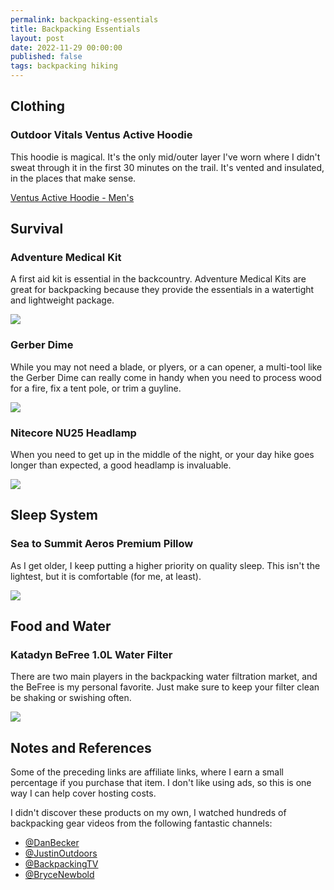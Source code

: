 ```yaml
---
permalink: backpacking-essentials
title: Backpacking Essentials
layout: post
date: 2022-11-29 00:00:00
published: false
tags: backpacking hiking
---
```


## Clothing

### Outdoor Vitals Ventus Active Hoodie

This hoodie is magical. It's the only mid/outer layer I've worn where I didn't sweat through it in the first 30 minutes on the trail. It's vented and insulated, in the places that make sense.

[Ventus Active Hoodie - Men's](https://outdoorvitals.com/products/ventus-hoodie)

## Survival

### Adventure Medical Kit

A first aid kit is essential in the backcountry. Adventure Medical Kits are great for backpacking because they provide the essentials in a watertight and lightweight package.

<a href="https://www.amazon.com/Adventure-Medical-Kits-Ultralight-Watertight/dp/B0009RIQBE?&linkCode=li2&tag=jrummell04-20&linkId=d5f418f5ccf1ba2706e31fe7518ad9c7&language=en_US&ref_=as_li_ss_il" target="_blank"><img border="0" src="https://ws-na.amazon-adsystem.com/widgets/q?_encoding=UTF8&ASIN=B0009RIQBE&Format=_SL160_&ID=AsinImage&MarketPlace=US&ServiceVersion=20070822&WS=1&tag=jrummell04-20&language=en_US" ></a><img src="https://ir-na.amazon-adsystem.com/e/ir?t=jrummell04-20&language=en_US&l=li2&o=1&a=B0009RIQBE" width="1" height="1" border="0" alt="" style="border:none !important; margin:0px !important;" />

### Gerber Dime

While you may not need a blade, or plyers, or a can opener, a multi-tool like the Gerber Dime can really come in handy when you need to process wood for a fire, fix a tent pole, or trim a guyline.

<a href="https://www.amazon.com/dp/B007BKL6G4?&linkCode=li2&tag=jrummell04-20&linkId=436786ba3970e2f7b5aa36a397aba6c0&language=en_US&ref_=as_li_ss_il" target="_blank"><img border="0" src="https://ws-na.amazon-adsystem.com/widgets/q?_encoding=UTF8&ASIN=B007BKL6G4&Format=_SL160_&ID=AsinImage&MarketPlace=US&ServiceVersion=20070822&WS=1&tag=jrummell04-20&language=en_US" ></a><img src="https://ir-na.amazon-adsystem.com/e/ir?t=jrummell04-20&language=en_US&l=li2&o=1&a=B007BKL6G4" width="1" height="1" border="0" alt="" style="border:none !important; margin:0px !important;" />

### Nitecore NU25 Headlamp

When you need to get up in the middle of the night, or your day hike goes longer than expected, a good headlamp is invaluable.

<a href="https://www.amazon.com/Nitecore-NU25-Lumen-Triple-Output/dp/B077Z3LNX9?crid=KPYB0YZFU3K2&keywords=nitecore+nu25+headlamp&qid=1669748130&s=sporting-goods&sprefix=Nitecore+NU25+Headlamp%2Csporting%2C185&sr=1-4&linkCode=li2&tag=jrummell04-20&linkId=58c51922991e80b169823ce055cd7c86&language=en_US&ref_=as_li_ss_il" target="_blank"><img border="0" src="https://ws-na.amazon-adsystem.com/widgets/q?_encoding=UTF8&ASIN=B077Z3LNX9&Format=_SL160_&ID=AsinImage&MarketPlace=US&ServiceVersion=20070822&WS=1&tag=jrummell04-20&language=en_US" ></a><img src="https://ir-na.amazon-adsystem.com/e/ir?t=jrummell04-20&language=en_US&l=li2&o=1&a=B077Z3LNX9" width="1" height="1" border="0" alt="" style="border:none !important; margin:0px !important;" />

## Sleep System

### Sea to Summit Aeros Premium Pillow

As I get older, I keep putting a higher priority on quality sleep. This isn't the lightest, but it is comfortable (for me, at least).

<a href="https://www.amazon.com/Sea-Summit-Premium-Pillow-Regular/dp/B002OYGZWM?crid=MJXNAT6XCAAW&keywords=sea+to+summit+aeros+premium+pillow&qid=1669747966&s=sporting-goods&sprefix=Sea+to+Summit+Aeros+Premium%2Csporting%2C182&sr=1-2&linkCode=li2&tag=jrummell04-20&linkId=5b98243af404a58420acc4c7b2368163&language=en_US&ref_=as_li_ss_il" target="_blank"><img border="0" src="https://ws-na.amazon-adsystem.com/widgets/q?_encoding=UTF8&ASIN=B002OYGZWM&Format=_SL160_&ID=AsinImage&MarketPlace=US&ServiceVersion=20070822&WS=1&tag=jrummell04-20&language=en_US" ></a><img src="https://ir-na.amazon-adsystem.com/e/ir?t=jrummell04-20&language=en_US&l=li2&o=1&a=B002OYGZWM" width="1" height="1" border="0" alt="" style="border:none !important; margin:0px !important;" />

## Food and Water

### Katadyn BeFree 1.0L Water Filter

There are two main players in the backpacking water filtration market, and the BeFree is my personal favorite. Just make sure to keep your filter clean be shaking or swishing often.

<a href="https://www.amazon.com/Katadyn-Membrane-Endurance-Camping-Backpacking/dp/B075X5R67T?crid=446ZBJCDA146&keywords=katadyn+befree&qid=1669748038&s=sporting-goods&sprefix=kayadyn+beefree%2Csporting%2C91&sr=1-1&linkCode=li2&tag=jrummell04-20&linkId=532fb8c34d1a606b4c360877eb31e5d2&language=en_US&ref_=as_li_ss_il" target="_blank"><img border="0" src="https://ws-na.amazon-adsystem.com/widgets/q?_encoding=UTF8&ASIN=B075X5R67T&Format=_SL160_&ID=AsinImage&MarketPlace=US&ServiceVersion=20070822&WS=1&tag=jrummell04-20&language=en_US" ></a><img src="https://ir-na.amazon-adsystem.com/e/ir?t=jrummell04-20&language=en_US&l=li2&o=1&a=B075X5R67T" width="1" height="1" border="0" alt="" style="border:none !important; margin:0px !important;" />

## Notes and References

Some of the preceding links are affiliate links, where I earn a small percentage if you purchase that item. I don't like using ads, so this is one way I can help cover hosting costs.

I didn't discover these products on my own, I watched hundreds of backpacking gear videos from the following fantastic channels:

- [@DanBecker](https://www.youtube.com/@DanBecker)
- [@JustinOutdoors](https://www.youtube.com/@JustinOutdoors)
- [@BackpackingTV](https://www.youtube.com/@BackpackingTV)
- [@BryceNewbold](https://www.youtube.com/@BryceNewbold)

